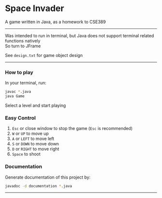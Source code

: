 # Space Invader  

A game written in Java, as a homework to CSE389  

------

Was intended to run in terminal, but Java does not support terminal related functions natively  
So turn to JFrame  

See `design.txt` for game object design  

------

### How to play  

In your terminal, run:  
```bash
javac *.java
java Game
```

Select a level and start playing  

### Easy Control  

1. `Esc` or close window to stop the game (`Esc` is recommended)  
2. `W` or `UP` to move up  
3. `A` or `LEFT` to move left  
4. `S` or `DOWN` to move down  
5. `D` or `RIGHT` to move right  
6. `Space` to shoot  

### Documentation  
Generate documentation of this project by:  
```bash
javadoc -d documentation *.java
```

------